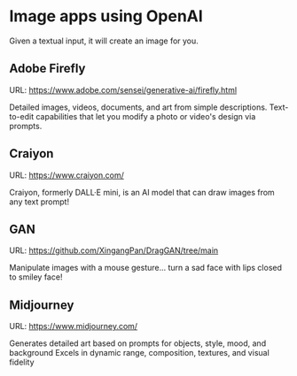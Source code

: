 # Image apps using OpenAI

Given a textual input, it will create an image for you.

## Adobe Firefly

URL: https://www.adobe.com/sensei/generative-ai/firefly.html

Detailed images, videos, documents, and art from simple descriptions.
Text-to-edit capabilities that let you modify a photo or video's design via prompts.

## Craiyon

URL: https://www.craiyon.com/

Craiyon, formerly DALL·E mini, is an AI model that can draw images from any text prompt!


## GAN

URL: https://github.com/XingangPan/DragGAN/tree/main

Manipulate images with a mouse gesture... turn a sad face with lips closed to smiley face!


## Midjourney

URL: https://www.midjourney.com/

Generates detailed art based on prompts for objects, style, mood, and background
Excels in dynamic range, composition, textures, and visual fidelity
